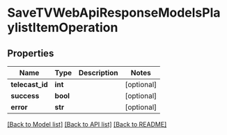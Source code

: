 # SaveTVWebApiResponseModelsPlaylistItemOperation

## Properties
Name | Type | Description | Notes
------------ | ------------- | ------------- | -------------
**telecast_id** | **int** |  | [optional] 
**success** | **bool** |  | [optional] 
**error** | **str** |  | [optional] 

[[Back to Model list]](../README.md#documentation-for-models) [[Back to API list]](../README.md#documentation-for-api-endpoints) [[Back to README]](../README.md)


